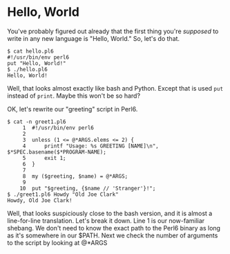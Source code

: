 # Hello, World

You've probably figured out already that the first thing you're *supposed* to write in any new language is "Hello, World."  So, let's do that.

```
$ cat hello.pl6
#!/usr/bin/env perl6
put "Hello, World!"
$ ./hello.pl6
Hello, World!
```

Well, that looks almost exactly like bash and Python.  Except that is used ```put``` instead of ```print```.  Maybe this won't be so hard?  

OK, let's rewrite our "greeting" script in Perl6.  

```
$ cat -n greet1.pl6
     1	#!/usr/bin/env perl6
     2
     3	unless (1 <= @*ARGS.elems <= 2) {
     4	    printf "Usage: %s GREETING [NAME]\n", $*SPEC.basename($*PROGRAM-NAME);
     5	    exit 1;
     6	}
     7
     8	my ($greeting, $name) = @*ARGS;
     9
    10	put "$greeting, {$name // 'Stranger'}!";
$ ./greet1.pl6 Howdy "Old Joe Clark"
Howdy, Old Joe Clark!
```

Well, that looks suspiciously close to the bash version, and it is almost a line-for-line translation.  Let's break it down.  Line 1 is our now-familiar shebang.  We don't need to know the exact path to the Perl6 binary as long as it's somewhere in our $PATH.  Next we check the number of arguments to the script by looking at @\*ARGS 